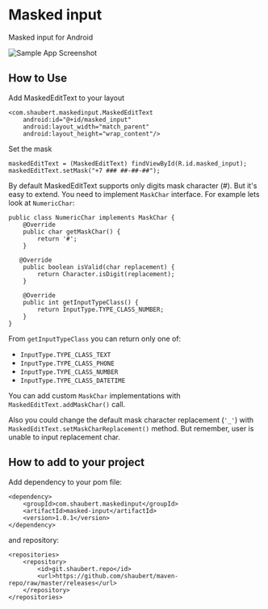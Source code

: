 Masked input
============

Masked input for Android

![Sample App Screenshot](../master/screenshots/sample.png?raw=true)

How to Use
----------

Add MaskedEditText to your layout

    <com.shaubert.maskedinput.MaskedEditText
        android:id="@+id/masked_input"
        android:layout_width="match_parent"
        android:layout_height="wrap_content"/>
        
Set the mask

    maskedEditText = (MaskedEditText) findViewById(R.id.masked_input);
    maskedEditText.setMask("+7 ### ##-##-##");
    
By default MaskedEditText supports only digits mask character (#). But it's easy to extend. 
You need to implement `MaskChar` interface. For example lets look at `NumericChar`:

    public class NumericChar implements MaskChar {
        @Override
        public char getMaskChar() {
            return '#';
        }
        
       @Override
        public boolean isValid(char replacement) {
            return Character.isDigit(replacement);
        }
        
        @Override
        public int getInputTypeClass() {
            return InputType.TYPE_CLASS_NUMBER;
        }
    }
    
From `getInputTypeClass` you can return only one of:
* `InputType.TYPE_CLASS_TEXT` 
* `InputType.TYPE_CLASS_PHONE` 
* `InputType.TYPE_CLASS_NUMBER`
* `InputType.TYPE_CLASS_DATETIME`

You can add custom `MaskChar` implementations with `MaskedEditText.addMaskChar()` call.

Also you could change the default mask character replacement (`'_'`) with 
`MaskedEditText.setMaskCharReplacement()` method. But remember, user is unable to input replacement char.

How to add to your project
--------------------------

Add dependency to your pom file:

    <dependency>
        <groupId>com.shaubert.maskedinput</groupId>
        <artifactId>masked-input</artifactId>
        <version>1.0.1</version>
    </dependency>

and repository:

    <repositories>
        <repository>
            <id>git.shaubert.repo</id>
            <url>https://github.com/shaubert/maven-repo/raw/master/releases</url>
        </repository>
    </repositories>
